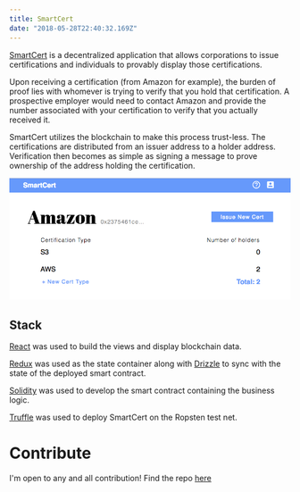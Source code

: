 ```yaml
---
title: SmartCert
date: "2018-05-28T22:40:32.169Z"
---
```


[SmartCert](https://www.smartcert.app/) is a decentralized application that allows corporations to issue certifications and individuals to provably display those certifications.

Upon receiving a certification (from Amazon for example), the burden of proof lies with whomever is trying to verify that you hold that certification. A prospective employer would need to contact Amazon and provide the number associated with your certification to verify that you actually received it.

SmartCert utilizes the blockchain to make this process trust-less. The certifications are distributed from an issuer address to a holder address. Verification then becomes as simple as signing a message to prove ownership of the address holding the certification.

![SmartCert](./smartcert.png)

## Stack

[React](https://reactjs.org/) was used to build the views and display blockchain data.

[Redux](https://redux.js.org/) was used as the state container along with [Drizzle](https://github.com/trufflesuite/drizzle) to sync with the state of the deployed smart contract. 

[Solidity](http://solidity.readthedocs.io/) was used to develop the smart contract containing the business logic.

[Truffle](https://truffleframework.com/) was used to deploy SmartCert on the Ropsten test net.

# Contribute

I'm open to any and all contribution! Find the repo [here](https://gitlab.com/sliptype/smartcert)
